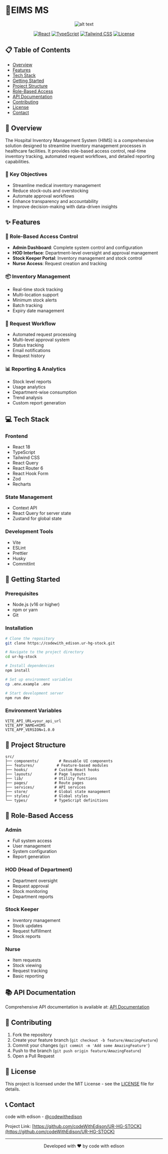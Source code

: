 # 🏥EIMS MS

<div align="center">

![alt text](/public/homepage.png)

[![React](https://img.shields.io/badge/React-18.2.0-blue.svg)](https://reactjs.org/)
[![TypeScript](https://img.shields.io/badge/TypeScript-5.0.0-blue.svg)](https://www.typescriptlang.org/)
[![Tailwind CSS](https://img.shields.io/badge/Tailwind_CSS-3.3.0-blue.svg)](https://tailwindcss.com/)
[![License](https://img.shields.io/badge/license-MIT-blue.svg)](LICENSE)

</div>

## 📋 Table of Contents

- [Overview](#overview)
- [Features](#features)
- [Tech Stack](#tech-stack)
- [Getting Started](#getting-started)
- [Project Structure](#project-structure)
- [Role-Based Access](#role-based-access)
- [API Documentation](#api-documentation)
- [Contributing](#contributing)
- [License](#license)
- [Contact](#contact)

## 🌟 Overview

The Hospital Inventory Management System (HIMS) is a comprehensive solution designed to streamline inventory management processes in healthcare facilities. It provides role-based access control, real-time inventory tracking, automated request workflows, and detailed reporting capabilities.

### 🎯 Key Objectives

- Streamline medical inventory management
- Reduce stock-outs and overstocking
- Automate approval workflows
- Enhance transparency and accountability
- Improve decision-making with data-driven insights

## ✨ Features

### 🔐 Role-Based Access Control

- **Admin Dashboard**: Complete system control and configuration
- **HOD Interface**: Department-level oversight and approval management
- **Stock Keeper Portal**: Inventory management and stock control
- **Nurse Access**: Request creation and tracking

### 📦 Inventory Management

- Real-time stock tracking
- Multi-location support
- Minimum stock alerts
- Batch tracking
- Expiry date management

### 🔄 Request Workflow

- Automated request processing
- Multi-level approval system
- Status tracking
- Email notifications
- Request history

### 📊 Reporting & Analytics

- Stock level reports
- Usage analytics
- Department-wise consumption
- Trend analysis
- Custom report generation

## 💻 Tech Stack

### Frontend

- React 18
- TypeScript
- Tailwind CSS
- React Query
- React Router 6
- React Hook Form
- Zod
- Recharts

### State Management

- Context API
- React Query for server state
- Zustand for global state

### Development Tools

- Vite
- ESLint
- Prettier
- Husky
- Commitlint

## 🚀 Getting Started

### Prerequisites

- Node.js (v16 or higher)
- npm or yarn
- Git

### Installation

```bash
# Clone the repository
git clone https://codewith_edison.ur-hg-stock.git

# Navigate to the project directory
cd ur-hg-stock

# Install dependencies
npm install

# Set up environment variables
cp .env.example .env

# Start development server
npm run dev
```

### Environment Variables

```env
VITE_API_URL=your_api_url
VITE_APP_NAME=HIMS
VITE_APP_VERSION=1.0.0
```

## 📁 Project Structure

```
src/
├── components/         # Reusable UI components
├── features/          # Feature-based modules
├── hooks/            # Custom React hooks
├── layouts/          # Page layouts
├── lib/              # Utility functions
├── pages/            # Route pages
├── services/         # API services
├── store/            # Global state management
├── styles/           # Global styles
└── types/            # TypeScript definitions
```

## 👥 Role-Based Access

### Admin

- Full system access
- User management
- System configuration
- Report generation

### HOD (Head of Department)

- Department oversight
- Request approval
- Stock monitoring
- Department reports

### Stock Keeper

- Inventory management
- Stock updates
- Request fulfillment
- Stock reports

### Nurse

- Item requests
- Stock viewing
- Request tracking
- Basic reporting

## 📚 API Documentation

Comprehensive API documentation is available at:
[API Documentation](https://ur-hg-backend.programmerdatch.com/api-docs/)

## 🤝 Contributing

1. Fork the repository
2. Create your feature branch (`git checkout -b feature/AmazingFeature`)
3. Commit your changes (`git commit -m 'Add some AmazingFeature'`)
4. Push to the branch (`git push origin feature/AmazingFeature`)
5. Open a Pull Request

## 📄 License

This project is licensed under the MIT License - see the [LICENSE](LICENSE) file for details.

## 📞 Contact

code with edison - [@codewithedison](https://github.com/codeWithEdison)

Project Link: [https://github.com/codeWithEdison/UR-HG-STOCK](https://github.com/codeWithEdison/UR-HG-STOCK)

---

<div align="center">
Developed with ❤️ by code with edison 
</div>

